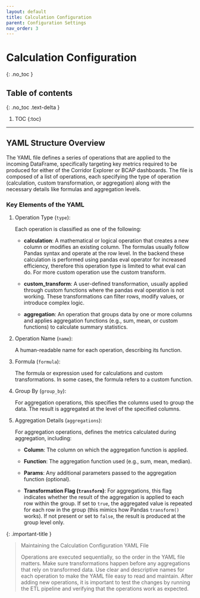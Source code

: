 ```yaml
---
layout: default
title: Calculation Configuration
parent: Configuration Settings
nav_order: 3
---
```


# Calculation Configuration
{: .no_toc }
## Table of contents
{: .no_toc .text-delta }

1. TOC
{:toc}

---

## YAML Structure Overview

The YAML file defines a series of operations that are applied to the incoming DataFrame, specifically targeting key metrics required to be produced for either of the Corridor Explorer or BCAP dashboards. The file is composed of a list of operations, each specifying the type of operation (calculation, custom transformation, or aggregation) along with the necessary details like formulas and aggregation levels.

### Key Elements of the YAML

1. Operation Type (`type`): 

   Each operation is classified as one of the following:
      - **calculation**: A mathematical or logical operation that creates a new column or modifies an existing column. The formulas usually follow Pandas syntax and operate at the row level. In the backend these calculation is performed using pandas eval operator for increased efficiency, therefore this operation type is limited to what eval can do. For more custom operation use the custom transform.
      
      - **custom_transform**: A user-defined transformation, usually applied through custom functions where the pandas eval operation is not working. These transformations can filter rows, modify values, or introduce complex logic.
      
      - **aggregation**: An operation that groups data by one or more columns and applies aggregation functions (e.g., sum, mean, or custom functions) to calculate summary statistics. 
   
2. Operation Name (`name`):

   A human-readable name for each operation, describing its function.

3. Formula (`formula`):

   The formula or expression used for calculations and custom transformations. In some cases, the formula refers to a custom function.

4. Group By (`group_by`): 

   For aggregation operations, this specifies the columns used to group the data. The result is aggregated at the level of the specified columns.

5. Aggregation Details (`aggregations`): 

   For aggregation operations, defines the metrics calculated during aggregation, including:

   - **Column**: The column on which the aggregation function is applied.

   - **Function**: The aggregation function used (e.g., sum, mean, median).

   - **Params**: Any additional parameters passed to the aggregation function (optional).
   
   - **Transformation Flag (`transform`)**: For aggregations, this flag indicates whether the result of the aggregation is applied to each row within the group. If set to `true`, the aggregated value is repeated for each row in the group (this mimics how Pandas `transform()` works). If not present or set to `false`, the result is produced at the group level only.


 {: .important-title }
 >    Maintaining the Calculation Configuration YAML File
 > 
 >    Operations are executed sequentially, so the order in the YAML file matters. Make sure transformations happen before any aggregations that rely on transformed data.
 >    Use clear and descriptive names for each operation to make the YAML file easy to read and maintain.
 >    After adding new operations, it is important to test the changes by running the ETL pipeline and verifying that the operations work as expected.


